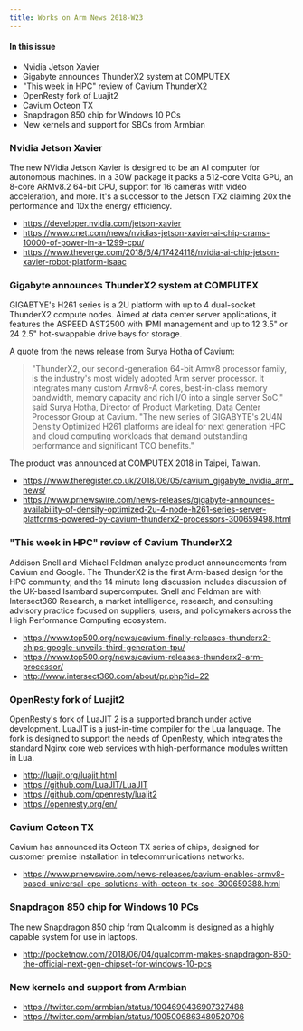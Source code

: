 ```yaml
---
title: Works on Arm News 2018-W23
---
```


#### In this issue

* Nvidia Jetson Xavier
* Gigabyte announces ThunderX2 system at COMPUTEX
* "This week in HPC" review of Cavium ThunderX2
* OpenResty fork of Luajit2
* Cavium Octeon TX
* Snapdragon 850 chip for Windows 10 PCs
* New kernels and support for SBCs from Armbian

### Nvidia Jetson Xavier

The new NVidia Jetson Xavier is designed to be an
AI computer for autonomous machines. In a 30W
package it packs a 512-core Volta GPU, an 8-core
ARMv8.2 64-bit CPU, support for 16 cameras with
video acceleration, and more. It's a successor
to the Jetson TX2 claiming 20x the performance
and 10x the energy efficiency.

* https://developer.nvidia.com/jetson-xavier
* https://www.cnet.com/news/nvidias-jetson-xavier-ai-chip-crams-10000-of-power-in-a-1299-cpu/
* https://www.theverge.com/2018/6/4/17424118/nvidia-ai-chip-jetson-xavier-robot-platform-isaac

### Gigabyte announces ThunderX2 system at COMPUTEX

GIGABTYE's H261 series is a 2U platform with up to 4 dual-socket
ThunderX2 compute nodes. Aimed at data center server applications,
it features the ASPEED AST2500 with IPMI management and up to 12 3.5"
or 24 2.5" hot-swappable drive bays for storage. 

A quote from the news release from Surya Hotha of Cavium:

> "ThunderX2, our second-generation 64-bit Armv8 processor family,
is the industry's most widely adopted Arm server processor. It
integrates many custom Armv8-A cores, best-in-class memory bandwidth,
memory capacity and rich I/O into a single server SoC," said Surya
Hotha, Director of Product Marketing, Data Center Processor Group
at Cavium. "The new series of GIGABYTE's 2U4N Density Optimized
H261 platforms are ideal for next generation HPC and cloud computing
workloads that demand outstanding performance and significant TCO
benefits."

The product was announced at COMPUTEX 2018 in Taipei, Taiwan.

* https://www.theregister.co.uk/2018/06/05/cavium_gigabyte_nvidia_arm_news/
* https://www.prnewswire.com/news-releases/gigabyte-announces-availability-of-density-optimized-2u-4-node-h261-series-server-platforms-powered-by-cavium-thunderx2-processors-300659498.html

### "This week in HPC" review of Cavium ThunderX2

Addison Snell and Michael Feldman analyze product announcements from Cavium and Google. 
The ThunderX2 is the first Arm-based design for the HPC community, and the 14 minute
long discussion includes discussion of the UK-based Isambard supercomputer. Snell and
Feldman are with Intersect360 Research, a market intelligence, research, and 
consulting advisory practice focused on suppliers, users, and policymakers across 
the High Performance Computing ecosystem.

* https://www.top500.org/news/cavium-finally-releases-thunderx2-chips-google-unveils-third-generation-tpu/
* https://www.top500.org/news/cavium-releases-thunderx2-arm-processor/
* http://www.intersect360.com/about/pr.php?id=22

### OpenResty fork of Luajit2

OpenResty's fork of LuaJIT 2 is a supported branch under active
development. LuaJIT is a just-in-time compiler for the Lua language.
The fork is designed to support the needs of OpenResty, which integrates
the standard Nginx core web services with high-performance modules
written in Lua.

* http://luajit.org/luajit.html
* https://github.com/LuaJIT/LuaJIT
* https://github.com/openresty/luajit2
* https://openresty.org/en/

### Cavium Octeon TX

Cavium has announced its Octeon TX series of chips, designed
for customer premise installation in telecommunications networks.

* https://www.prnewswire.com/news-releases/cavium-enables-armv8-based-universal-cpe-solutions-with-octeon-tx-soc-300659388.html

### Snapdragon 850 chip for Windows 10 PCs

The new Snapdragon 850 chip from Qualcomm is designed as a
highly capable system for use in laptops.

* http://pocketnow.com/2018/06/04/qualcomm-makes-snapdragon-850-the-official-next-gen-chipset-for-windows-10-pcs

### New kernels and support from Armbian

* https://twitter.com/armbian/status/1004690436907327488
* https://twitter.com/armbian/status/1005006863480520706
